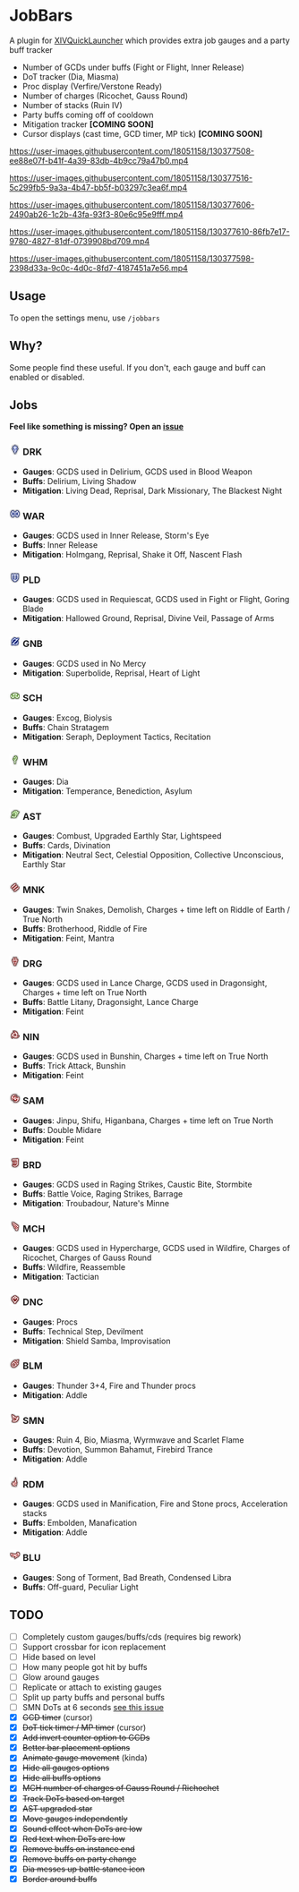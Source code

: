 # JobBars
A plugin for [XIVQuickLauncher](https://github.com/goatcorp/FFXIVQuickLauncher) which provides extra job gauges and a party buff tracker

- Number of GCDs under buffs (Fight or Flight, Inner Release)
- DoT tracker (Dia, Miasma)
- Proc display (Verfire/Verstone Ready)
- Number of charges (Ricochet, Gauss Round)
- Number of stacks (Ruin IV)
- Party buffs coming off of cooldown
- Mitigation tracker **[COMING SOON]**
- Cursor displays (cast time, GCD timer, MP tick) **[COMING SOON]**

https://user-images.githubusercontent.com/18051158/130377508-ee88e07f-b41f-4a39-83db-4b9cc79a47b0.mp4

https://user-images.githubusercontent.com/18051158/130377516-5c299fb5-9a3a-4b47-bb5f-b03297c3ea6f.mp4

https://user-images.githubusercontent.com/18051158/130377606-2490ab26-1c2b-43fa-93f3-80e6c95e9fff.mp4

https://user-images.githubusercontent.com/18051158/130377610-86fb7e17-9780-4827-81df-0739908bd709.mp4

https://user-images.githubusercontent.com/18051158/130377598-2398d33a-9c0c-4d0c-8fd7-4187451a7e56.mp4

## Usage
To open the settings menu, use `/jobbars`

## Why?
Some people find these useful. If you don't, each gauge and buff can enabled or disabled.

## Jobs

**Feel like something is missing? Open an [issue](https://github.com/0ceal0t/JobBars/issues)**

### <img src="assets/job_icons/DRK.png" height="20px" width="20px"> DRK
+ **Gauges**: GCDS used in Delirium, GCDS used in Blood Weapon
+ **Buffs**: Delirium, Living Shadow
+ **Mitigation**: Living Dead, Reprisal, Dark Missionary, The Blackest Night

### <img src="assets/job_icons/WAR.png" height="20px" width="20px"> WAR
+ **Gauges**: GCDS used in Inner Release, Storm's Eye
+ **Buffs**: Inner Release
+ **Mitigation**: Holmgang, Reprisal, Shake it Off, Nascent Flash

### <img src="assets/job_icons/PLD.png" height="20px" width="20px"> PLD
+ **Gauges**: GCDS used in Requiescat, GCDS used in Fight or Flight, Goring Blade
+ **Mitigation**: Hallowed Ground, Reprisal, Divine Veil, Passage of Arms

### <img src="assets/job_icons/GNB.png" height="20px" width="20px"> GNB
+ **Gauges**: GCDS used in No Mercy
+ **Mitigation**: Superbolide, Reprisal, Heart of Light

### <img src="assets/job_icons/SCH.png" height="20px" width="20px"> SCH
+ **Gauges**: Excog, Biolysis
+ **Buffs**: Chain Stratagem
+ **Mitigation**: Seraph, Deployment Tactics, Recitation

### <img src="assets/job_icons/WHM.png" height="20px" width="20px"> WHM
+ **Gauges**: Dia
+ **Mitigation**: Temperance, Benediction, Asylum

### <img src="assets/job_icons/AST.png" height="20px" width="20px"> AST
+ **Gauges**: Combust, Upgraded Earthly Star, Lightspeed
+ **Buffs**: Cards, Divination
+ **Mitigation**: Neutral Sect, Celestial Opposition, Collective Unconscious, Earthly Star

### <img src="assets/job_icons/MNK.png" height="20px" width="20px"> MNK
+ **Gauges**: Twin Snakes, Demolish, Charges + time left on Riddle of Earth / True North
+ **Buffs**: Brotherhood, Riddle of Fire
+ **Mitigation**: Feint, Mantra

### <img src="assets/job_icons/DRG.png" height="20px" width="20px"> DRG
+ **Gauges**: GCDS used in Lance Charge, GCDS used in Dragonsight, Charges + time left on True North
+ **Buffs**: Battle Litany, Dragonsight, Lance Charge
+ **Mitigation**: Feint

### <img src="assets/job_icons/NIN.png" height="20px" width="20px"> NIN
+ **Gauges**: GCDS used in Bunshin, Charges + time left on True North
+ **Buffs**: Trick Attack, Bunshin
+ **Mitigation**: Feint

### <img src="assets/job_icons/SAM.png" height="20px" width="20px"> SAM
+ **Gauges**: Jinpu, Shifu, Higanbana, Charges + time left on True North
+ **Buffs**: Double Midare
+ **Mitigation**: Feint

### <img src="assets/job_icons/BRD.png" height="20px" width="20px"> BRD
+ **Gauges**: GCDS used in Raging Strikes, Caustic Bite, Stormbite
+ **Buffs**: Battle Voice, Raging Strikes, Barrage
+ **Mitigation**: Troubadour, Nature's Minne

### <img src="assets/job_icons/MCH.png" height="20px" width="20px"> MCH
+ **Gauges**: GCDS used in Hypercharge, GCDS used in Wildfire, Charges of Ricochet, Charges of Gauss Round
+ **Buffs**: Wildfire, Reassemble
+ **Mitigation**: Tactician

### <img src="assets/job_icons/DNC.png" height="20px" width="20px"> DNC
+ **Gauges**: Procs
+ **Buffs**: Technical Step, Devilment
+ **Mitigation**: Shield Samba, Improvisation

### <img src="assets/job_icons/BLM.png" height="20px" width="20px"> BLM
+ **Gauges**: Thunder 3+4, Fire and Thunder procs
+ **Mitigation**: Addle

### <img src="assets/job_icons/SMN.png" height="20px" width="20px"> SMN
+ **Gauges**: Ruin 4, Bio, Miasma, Wyrmwave and Scarlet Flame
+ **Buffs**: Devotion, Summon Bahamut, Firebird Trance
+ **Mitigation**: Addle

### <img src="assets/job_icons/RDM.png" height="20px" width="20px"> RDM
+ **Gauges**: GCDS used in Manification, Fire and Stone procs, Acceleration stacks
+ **Buffs**: Embolden, Manafication
+ **Mitigation**: Addle

### <img src="assets/job_icons/BLU.png" height="20px" width="20px"> BLU
+ **Gauges**: Song of Torment, Bad Breath, Condensed Libra
+ **Buffs**: Off-guard, Peculiar Light

## TODO
- [ ] Completely custom gauges/buffs/cds (requires big rework)
- [ ] Support crossbar for icon replacement
- [ ] Hide based on level
- [ ] How many people got hit by buffs
- [ ] Glow around gauges
- [ ] Replicate or attach to existing gauges
- [ ] Split up party buffs and personal buffs
- [ ] SMN DoTs at 6 seconds [see this issue](https://github.com/0ceal0t/JobBars/issues/9)
- [x] ~~GCD timer~~ (cursor)
- [x] ~~DoT tick timer / MP timer~~ (cursor)
- [x] ~~Add invert counter option to GCDs~~
- [x] ~~Better bar placement options~~
- [x] ~~Animate gauge movement~~ (kinda)
- [x] ~~Hide all gauges options~~
- [x] ~~Hide all buffs options~~
- [x] ~~MCH number of charges of Gauss Round / Richochet~~
- [x] ~~Track DoTs based on target~~
- [x] ~~AST upgraded star~~
- [x] ~~Move gauges independently~~
- [x] ~~Sound effect when DoTs are low~~
- [x] ~~Red text when DoTs are low~~
- [x] ~~Remove buffs on instance end~~
- [x] ~~Remove buffs on party change~~
- [x] ~~Dia messes up battle stance icon~~
- [x] ~~Border around buffs~~
